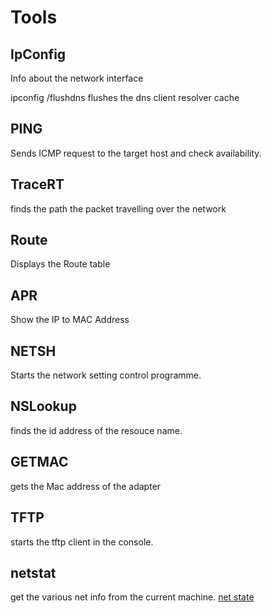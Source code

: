 
# Tools

## IpConfig
 Info about the network interface

  ipconfig /flushdns  flushes the dns client resolver cache 

 ## PING
  Sends ICMP request to the target host and check availability.

  ## TraceRT
  finds the path the packet travelling over the network

  ## Route
  Displays the Route table

  ## APR
  Show the IP to MAC Address

  ## NETSH
  Starts the network setting control programme.

  ## NSLookup
  finds the id address of the resouce name.

  ## GETMAC 
  gets the Mac address of the adapter

  ## TFTP
  starts the tftp client in the console.

  ## netstat
  get the various net info from the current machine.
  [net state](https://learn.microsoft.com/en-us/windows-server/administration/windows-ommands/netstat)

  